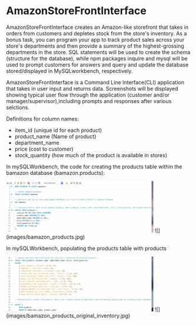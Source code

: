 # AmazonStoreFrontInterface
AmazonStoreFrontInterface creates an Amazon-like storefront that takes in orders from customers and depletes stock from the store's inventory. As a bonus task, you can program your app to track product sales across your store's departments and then provide a summary of the highest-grossing departments in the store. SQL statements will be used to create the schema (structure for the database), while npm packages inquire and mysql will be used to prompt customers for answers and query and update the database stored/displayed in MySQLworkbench, respectively. 

AmazonStoreFrontInterface is a Command Line Interface(CLI) application that takes in user input and returns data. Screenshots will be displayed showing typical user flow through the application (customer and/or manager/supervisor),including prompts and responses after various selctions.

Definitions for column names: 
   * item_id (unique id for each product)
   * product_name (Name of product)
   * department_name
   * price (cost to customer)
   * stock_quantity (how much of the product is available in stores)

In mySQLWorkbench, the code for creating the products table within the bamazon database (bamazon.products):



<img src="images/bamazon_products.jpg" width="400">
![](images/bamazon_products.jpg)

In mySQLWorkbench, populating the products table with products 



<img src="images/bamazon_products_original_inventory.jpg" width="400">
![](images/bamazon_products_original_inventory.jpg)